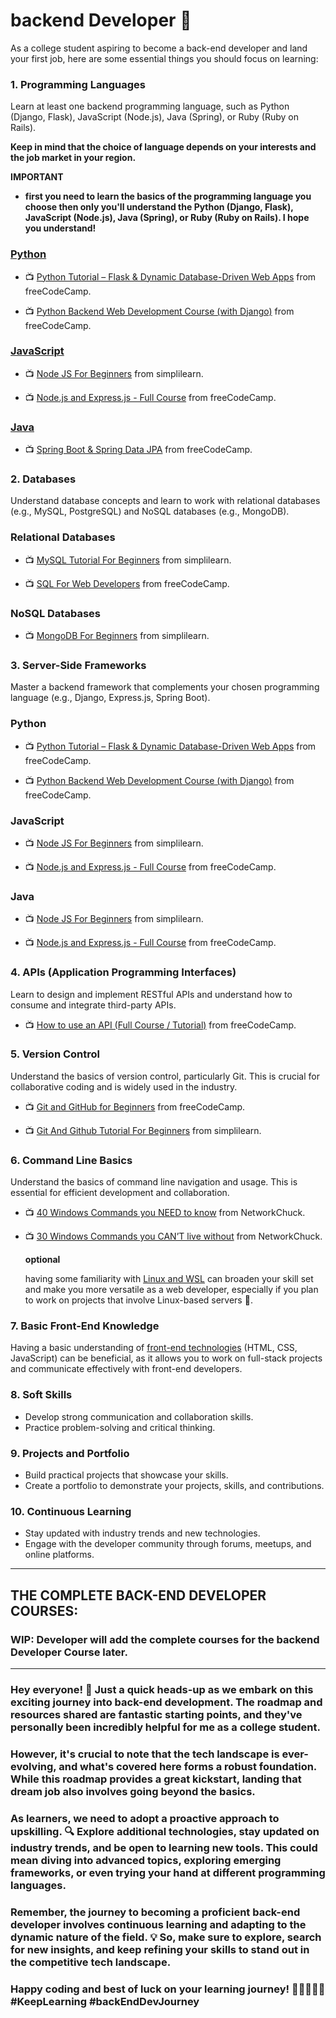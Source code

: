# backend Developer 🚀

As a college student aspiring to become a back-end developer and land your first job, here are some essential things you should focus on learning:

### 1. **Programming Languages**

Learn at least one backend programming language, such as Python (Django, Flask), JavaScript (Node.js), Java (Spring), or Ruby (Ruby on Rails).

**Keep in mind that the choice of language depends on your interests and the job market in your region.**

**IMPORTANT**

- **first you need to learn the basics of the programming language you choose then only you'll understand the Python (Django, Flask), JavaScript (Node.js), Java (Spring), or Ruby (Ruby on Rails). I hope you understand!**

### [Python](https://youtu.be/cBOcsayH4bY?feature=shared)

- 📺 [Python Tutorial – Flask & Dynamic Database-Driven Web Apps](https://youtu.be/yBDHkveJUf4?feature=shared) from freeCodeCamp.

- 📺 [Python Backend Web Development Course (with Django)](https://youtu.be/jBzwzrDvZ18?feature=shared) from freeCodeCamp.

### [JavaScript](https://www.youtube.com/live/R81DdtlPrqU?feature=shared)

- 📺 [Node JS For Beginners](https://youtu.be/5b2VtgR2ULA?feature=shared) from simplilearn.

- 📺 [Node.js and Express.js - Full Course](https://youtu.be/Oe421EPjeBE?feature=shared) from freeCodeCamp.

### [Java](https://youtu.be/A74TOX803D0?feature=shared)

- 📺 [Spring Boot & Spring Data JPA](https://youtu.be/5rNk7m_zlAg?feature=shared) from freeCodeCamp.

### 2. **Databases**

Understand database concepts and learn to work with relational databases (e.g., MySQL, PostgreSQL) and NoSQL databases (e.g., MongoDB).

### Relational Databases

- 📺 [MySQL Tutorial For Beginners](https://youtu.be/SycDH3NSJUU?feature=shared) from simplilearn.

- 📺 [SQL For Web Developers](https://youtu.be/KBDSJU3cGkc?feature=shared) from freeCodeCamp.

### NoSQL Databases

- 📺 [MongoDB For Beginners](https://youtu.be/8eJJe4Slnik?feature=shared) from simplilearn.

### 3. **Server-Side Frameworks**

Master a backend framework that complements your chosen programming language (e.g., Django, Express.js, Spring Boot).

### Python

- 📺 [Python Tutorial – Flask & Dynamic Database-Driven Web Apps](https://youtu.be/yBDHkveJUf4?feature=shared) from freeCodeCamp.

- 📺 [Python Backend Web Development Course (with Django)](https://youtu.be/jBzwzrDvZ18?feature=shared) from freeCodeCamp.

### JavaScript

- 📺 [Node JS For Beginners](https://youtu.be/5b2VtgR2ULA?feature=shared) from simplilearn.

- 📺 [Node.js and Express.js - Full Course](https://youtu.be/Oe421EPjeBE?feature=shared) from freeCodeCamp.

### Java

- 📺 [Node JS For Beginners](https://youtu.be/5b2VtgR2ULA?feature=shared) from simplilearn.

- 📺 [Node.js and Express.js - Full Course](https://youtu.be/Oe421EPjeBE?feature=shared) from freeCodeCamp.

### 4. **APIs (Application Programming Interfaces)**

Learn to design and implement RESTful APIs and understand how to consume and integrate third-party APIs.

- 📺 [How to use an API (Full Course / Tutorial)](https://youtu.be/WXsD0ZgxjRw?feature=shared) from freeCodeCamp.

### 5. **Version Control**

Understand the basics of version control, particularly Git. This is crucial for collaborative coding and is widely used in the industry.

- 📺 [Git and GitHub for Beginners](https://youtu.be/RGOj5yH7evk?feature=shared) from freeCodeCamp.

- 📺 [Git And Github Tutorial For Beginners](https://www.youtube.com/watch?v=ev_byvSWvr0&list=PLEiEAq2VkUUJs7lyLgSsRlnd9syrFBzSM) from simplilearn.

### 6. **Command Line Basics**

Understand the basics of command line navigation and usage. This is essential for efficient development and collaboration.

- 📺 [40 Windows Commands you NEED to know](https://youtu.be/Jfvg3CS1X3A?feature=shared) from NetworkChuck.

- 📺 [30 Windows Commands you CAN’T live without](https://youtu.be/prVHU1fLR20?feature=shared) from NetworkChuck.

  **optional**

  having some familiarity with [Linux and WSL](https://drive.google.com/drive/folders/1XYZdKX2FyFLwpYEcDGj_OE8bIBm0scYx?usp=sharing) can broaden your skill set and make you more versatile as a web developer, especially if you plan to work on projects that involve Linux-based servers 🐧.

### 7. **Basic Front-End Knowledge**

Having a basic understanding of [front-end technologies](https://github.com/GunaPalanivel/Placement-Assistance/blob/main/Software%20Development/Frontend.md) (HTML, CSS, JavaScript) can be beneficial, as it allows you to work on full-stack projects and communicate effectively with front-end developers.

### 8. **Soft Skills**

- Develop strong communication and collaboration skills.
- Practice problem-solving and critical thinking.

### 9. **Projects and Portfolio**

- Build practical projects that showcase your skills.
- Create a portfolio to demonstrate your projects, skills, and contributions.

### 10. **Continuous Learning**

- Stay updated with industry trends and new technologies.
- Engage with the developer community through forums, meetups, and online platforms.

---

## THE COMPLETE BACK-END DEVELOPER COURSES:

### WIP: Developer will add the complete courses for the backend Developer Course later.

---

### Hey everyone! 👋 Just a quick heads-up as we embark on this exciting journey into back-end development. The roadmap and resources shared are fantastic starting points, and they've personally been incredibly helpful for me as a college student.

### However, it's crucial to note that the tech landscape is ever-evolving, and what's covered here forms a robust foundation. While this roadmap provides a great kickstart, landing that dream job also involves going beyond the basics.

### As learners, we need to adopt a proactive approach to upskilling. 🔍 Explore additional technologies, stay updated on industry trends, and be open to learning new tools. This could mean diving into advanced topics, exploring emerging frameworks, or even trying your hand at different programming languages.

### Remember, the journey to becoming a proficient back-end developer involves continuous learning and adapting to the dynamic nature of the field. 💡 So, make sure to explore, search for new insights, and keep refining your skills to stand out in the competitive tech landscape.

### Happy coding and best of luck on your learning journey! 🚀👩‍💻👨‍💻 #KeepLearning #backEndDevJourney
